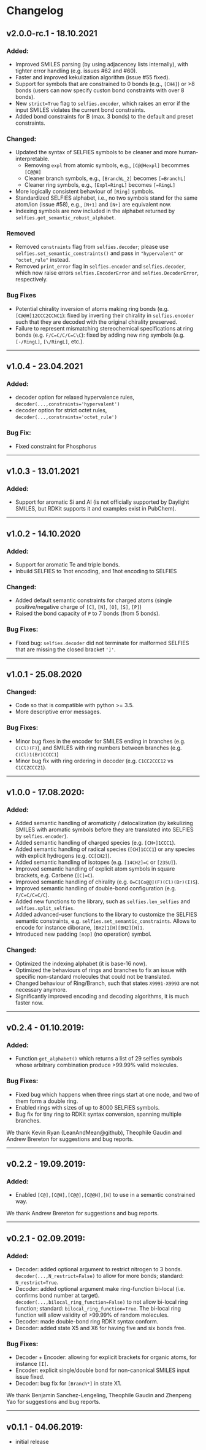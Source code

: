 # Changelog

## v2.0.0-rc.1 - 18.10.2021

### Added:
- Improved SMILES parsing (by using adjacencey lists internally), with tighter error handling
  (e.g. issues #62 and #60).
- Faster and improved kekulization algorithm (issue #55 fixed).
- Support for symbols that are constrained to 0 bonds (e.g., `[CH4]`) or >8 bonds 
  (users can now specify custon bond constraints with over 8 bonds).
- New `strict=True` flag to `selfies.encoder`, which raises an error if the input 
  SMILES violates the current bond constraints.
- Added bond constraints for B (max. 3 bonds) to the default and preset constraints.

### Changed:
- Updated the syntax of SELFIES symbols to be cleaner and more human-interpretable.
    - Removing `expl` from atomic symbols, e.g., `[C@@Hexpl]` becommes `[C@@H]`
    - Cleaner branch symbols, e.g., `[BranchL_2]` becomes `[=BranchL]`
    - Cleaner ring symbols, e.g., `[Expl=RingL]` becomes `[=RingL]`
- More logically consistent behaviour of `[Ring]` symbols.
- Standardized SELFIES alphabet, i.e., no two symbols stand for the same atom/ion (issue #58), e.g.,
  `[N+1]` and `[N+]` are equivalent now.
- Indexing symbols are now included in the alphabet returned by `selfies.get_semantic_robust_alphabet`.

### Removed
- Removed `constraints` flag from `selfies.decoder`; please use `selfies.set_semantic_constraints()`
  and pass in `"hypervalent"` or `"octet_rule"` instead.
- Removed `print_error` flag in `selfies.encoder` and `selfies.decoder`, 
  which now raise errors `selfies.EncoderError` and `selfies.DecoderError`, respectively.

### Bug Fixes
- Potential chirality inversion of atoms making ring bonds (e.g. ``[C@@H]12CCC2CCNC1``): 
  fixed by inverting their chirality in ``selfies.encoder`` such that they are decoded with
  the original chirality preserved.
- Failure to represent mismatching stereochemical specifications at ring bonds 
  (e.g. ``F/C=C/C/C=C\C``): fixed by adding new ring symbols (e.g. ``[-/RingL]``, ``[\/RingL]``, etc.).

---

## v1.0.4 - 23.04.2021
### Added: 
 * decoder option for relaxed hypervalence rules, `decoder(...,constraints='hypervalent')`
 * decoder option for strict octet rules, `decoder(...,constraints='octet_rule')`
### Bug Fix: 
 * Fixed constraint for Phosphorus
 
 ---
 
## v1.0.3 - 13.01.2021
### Added: 
 * Support for aromatic Si and Al (is not officially supported by Daylight SMILES, but RDKit supports it and examples exist in PubChem). 
 
 ---
 
## v1.0.2 - 14.10.2020
### Added: 
 * Support for aromatic Te and triple bonds. 
 * Inbuild SELFIES to 1hot encoding, and 1hot encoding to SELFIES
 
### Changed:
 * Added default semantic constraints for charged atoms (single positive/negative charge of `[C]`, `[N]`, `[O]`, `[S]`, `[P]`)
 * Raised the bond capacity of `P` to 7 bonds (from 5 bonds). 
 
### Bug Fixes: 
 * Fixed bug: `selfies.decoder` did not terminate for malformed SELFIES
   that are missing the closed bracket `']'`. 

---

## v1.0.1 - 25.08.2020
### Changed: 
 *  Code so that is compatible with python >= 3.5.
 *  More descriptive error messages.

### Bug Fixes: 
 *  Minor bug fixes in the encoder for SMILES ending in branches (e.g. `C(Cl)(F)`),
    and SMILES with ring numbers between branches (e.g. `C(Cl)1(Br)CCCC1`)
 *  Minor bug fix with ring ordering in decoder (e.g. `C1CC2CCC12` vs `C1CC2CCC21`).  

---

## v1.0.0 - 17.08.2020:
### Added:
 *  Added semantic handling of aromaticity / delocalization (by kekulizing SMILES with aromatic symbols before
    they are translated into SELFIES by `selfies.encoder`).
 *  Added semantic handling of charged species (e.g. `[CH+]1CCC1`).
 *  Added semantic handling of radical species (`[CH]1CCC1`) or any species with explicit hydrogens (e.g. `CC[CH2]`).
 *  Added semantic handling of isotopes (e.g. `[14CH2]=C` or `[235U]`).
 *  Improved semantic handling of explicit atom symbols in square brackets, e.g. Carbene (`[C]=C`).
 *  Improved semantic handling of chirality (e.g. `O=C[Co@@](F)(Cl)(Br)(I)S`).
 *  Improved semantic handling of double-bond configuration (e.g. `F/C=C/C=C/C`). 
 *  Added new functions to the library, such as `selfies.len_selfies` and 
    `selfies.split_selfies`.
 *  Added advanced-user functions to the library to customize the SELFIES semantic constraints, e.g. 
    `selfies.set_semantic_constraints`. Allows to encode for instance diborane, `[BH2]1[H][BH2][H]1`.
 *  Introduced new padding `[nop]` (no operation) symbol.

### Changed: 
 *  Optimized the indexing alphabet (it is base-16 now).
 *  Optimized the behaviours of rings and branches to fix an issue with specific non-standard molecules that could not be translated.
 *  Changed behaviour of Ring/Branch, such that states `X9991-X9993` are not necessary anymore.
 *  Significantly improved encoding and decoding algorithms, it is much faster now.

---

## v0.2.4 - 01.10.2019:
### Added:
 *  Function ``get_alphabet()`` which returns a list of 29 selfies symbols
    whose arbitrary combination produce >99.99% valid molecules.
 
### Bug Fixes:
 *  Fixed bug which happens when three rings start at one node, and two of
    them form a double ring.
 *  Enabled rings with sizes of up to 8000 SELFIES symbols.
 *  Bug fix for tiny ring to RDKit syntax conversion, spanning multiple
    branches.

We thank Kevin Ryan (LeanAndMean@github), Theophile Gaudin and Andrew Brereton
for suggestions and bug reports.

---

## v0.2.2 - 19.09.2019:

### Added:
 *  Enabled ``[C@],[C@H],[C@@],[C@@H],[H]`` to use in a semantic
    constrained way.

We thank Andrew Brereton for suggestions and bug reports.

---

## v0.2.1 - 02.09.2019:

### Added:
 *  Decoder: added optional argument to restrict nitrogen to 3 bonds. 
    ``decoder(...,N_restrict=False)`` to allow for more bonds;
    standard: ``N_restrict=True``.
 *  Decoder: added optional argument make ring-function bi-local 
    (i.e. confirms bond number at target). 
    ``decoder(...,bilocal_ring_function=False)`` to not allow bi-local ring 
    function; standard: ``bilocal_ring_function=True``. The bi-local ring 
    function will allow validity of >99.99% of random molecules.
 *  Decoder: made double-bond ring RDKit syntax conform.
 *  Decoder: added state X5 and X6 for having five and six bonds free.
 
### Bug Fixes:
 * Decoder + Encoder: allowing for explicit brackets for organic atoms, for 
   instance ``[I]``.
 * Encoder: explicit single/double bond for non-canonical SMILES input
   issue fixed.
 * Decoder: bug fix for ``[Branch*]`` in state X1.

We thank Benjamin Sanchez-Lengeling, Theophile Gaudin and Zhenpeng Yao 
for suggestions and bug reports.

---

## v0.1.1 - 04.06.2019: 
 * initial release 
